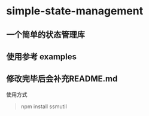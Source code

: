 # simple-state-management

## 一个简单的状态管理库

## 使用参考 examples
## 修改完毕后会补充README.md
使用方式
> npm install ssmutil
